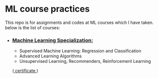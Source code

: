 # ML course practices
This repo is for assignments and codes at ML courses which I have taken. below is the list of courses:

- ### <a href="https://www.coursera.org/specializations/machine-learning-introduction"> Machine Learning Specialization: </a> 
  - Supervised Machine Learning: Regression and Classification
  - Advanced Learning Algorithms
  - Unsupervised Learning, Recommenders, Reinforcement Learning
  
  
   (<a href="https://coursera.org/verify/specialization/5TN35GA39773"> certificate </a>)
  
